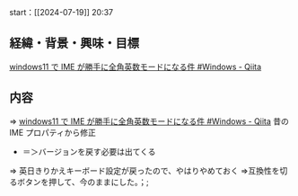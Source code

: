 start：[[2024-07-19]] 20:37

## 経緯・背景・興味・目標

[windows11 で IME が勝手に全角英数モードになる件 #Windows - Qiita](https://qiita.com/Oscer/items/132a8153cc5dcf0fad47)

## 内容

=> [windows11 で IME が勝手に全角英数モードになる件 #Windows - Qiita](https://qiita.com/Oscer/items/132a8153cc5dcf0fad47)
昔の IME プロパティから修正

- ＝＞バージョンを戻す必要は出てくる

=> 英日きりかえキーボード設定が戻ったので、やはりやめておく
=>互換性を切るボタンを押して、今のままにした。；;
